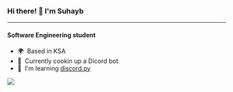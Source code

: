 ### Hi there! 👋 I'm Suhayb
---------------------
#### Software Engineering student

- 🌍  Based in KSA
- 🚀  Currently cookin up a Dicord bot
- 🧠  I'm learning [discord.py](http://https://github.com/Rapptz/discord.py)

<a href="http://www.github.com/suhaybu"><img src="https://github-readme-streak-stats.herokuapp.com/?user=suhaybu&stroke=ffffff&background=1c1917&ring=0891b2&fire=0891b2&currStreakNum=ffffff&currStreakLabel=0891b2&sideNums=ffffff&sideLabels=ffffff&dates=ffffff&hide_border=true" /></a>
